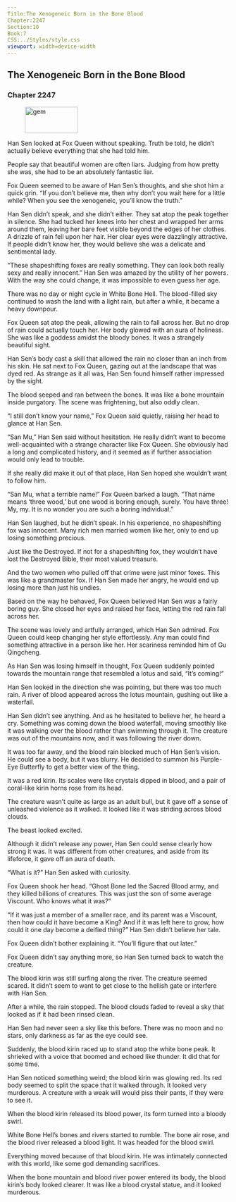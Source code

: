 ```yaml
---
Title:The Xenogeneic Born in the Bone Blood 
Chapter:2247 
Section:10 
Book:7 
CSS:../Styles/style.css 
viewport: width=device-width
---
```

  
## The Xenogeneic Born in the Bone Blood
### Chapter 2247
  
<figure>
	<img src="../Images/gem.gif" alt="gem" id="gem" width="120" height="60" />
</figure>
  

  
Han Sen looked at Fox Queen without speaking. Truth be told, he didn’t actually believe everything that she had told him.

People say that beautiful women are often liars. Judging from how pretty she was, she had to be an absolutely fantastic liar.

Fox Queen seemed to be aware of Han Sen’s thoughts, and she shot him a quick grin. “If you don’t believe me, then why don’t you wait here for a little while? When you see the xenogeneic, you’ll know the truth.”

Han Sen didn’t speak, and she didn’t either. They sat atop the peak together in silence. She had tucked her knees into her chest and wrapped her arms around them, leaving her bare feet visible beyond the edges of her clothes. A drizzle of rain fell upon her hair. Her clear eyes were dazzlingly attractive. If people didn’t know her, they would believe she was a delicate and sentimental lady.

“These shapeshifting foxes are really something. They can look both really sexy and really innocent.” Han Sen was amazed by the utility of her powers. With the way she could change, it was impossible to even guess her age.

There was no day or night cycle in White Bone Hell. The blood-filled sky continued to wash the land with a light rain, but after a while, it became a heavy downpour.

Fox Queen sat atop the peak, allowing the rain to fall across her. But no drop of rain could actually touch her. Her body glowed with an aura of holiness. She was like a goddess amidst the bloody bones. It was a strangely beautiful sight.

Han Sen’s body cast a skill that allowed the rain no closer than an inch from his skin. He sat next to Fox Queen, gazing out at the landscape that was dyed red. As strange as it all was, Han Sen found himself rather impressed by the sight.

The blood seeped and ran between the bones. It was like a bone mountain inside purgatory. The scene was frightening, but also oddly clean.

“I still don’t know your name,” Fox Queen said quietly, raising her head to glance at Han Sen.

“San Mu,” Han Sen said without hesitation. He really didn’t want to become well-acquainted with a strange character like Fox Queen. She obviously had a long and complicated history, and it seemed as if further association would only lead to trouble.

If she really did make it out of that place, Han Sen hoped she wouldn’t want to follow him.

“San Mu, what a terrible name!” Fox Queen barked a laugh. “That name means ‘three wood,’ but one wood is boring enough, surely. You have three! My, my. It is no wonder you are such a boring individual.”

Han Sen laughed, but he didn’t speak. In his experience, no shapeshifting fox was innocent. Many rich men married women like her, only to end up losing something precious.

Just like the Destroyed. If not for a shapeshifting fox, they wouldn’t have lost the Destroyed Bible, their most valued treasure.

And the two women who pulled off that crime were just minor foxes. This was like a grandmaster fox. If Han Sen made her angry, he would end up losing more than just his undies.

Based on the way he behaved, Fox Queen believed Han Sen was a fairly boring guy. She closed her eyes and raised her face, letting the red rain fall across her.

The scene was lovely and artfully arranged, which Han Sen admired. Fox Queen could keep changing her style effortlessly. Any man could find something attractive in a person like her. Her scariness reminded him of Gu Qingcheng.

As Han Sen was losing himself in thought, Fox Queen suddenly pointed towards the mountain range that resembled a lotus and said, “It’s coming!”

Han Sen looked in the direction she was pointing, but there was too much rain. A river of blood appeared across the lotus mountain, gushing out like a waterfall.

Han Sen didn’t see anything. And as he hesitated to believe her, he heard a cry. Something was coming down the blood waterfall, moving smoothly like it was walking over the blood rather than swimming through it. The creature was out of the mountains now, and it was following the river down.

It was too far away, and the blood rain blocked much of Han Sen’s vision. He could see a body, but it was blurry. He decided to summon his Purple-Eye Butterfly to get a better view of the thing.

It was a red kirin. Its scales were like crystals dipped in blood, and a pair of coral-like kirin horns rose from its head.

The creature wasn’t quite as large as an adult bull, but it gave off a sense of unleashed violence as it walked. It looked like it was striding across blood clouds.

The beast looked excited.

Although it didn’t release any power, Han Sen could sense clearly how strong it was. It was different from other creatures, and aside from its lifeforce, it gave off an aura of death.

“What is it?” Han Sen asked with curiosity.

Fox Queen shook her head. “Ghost Bone led the Sacred Blood army, and they killed billions of creatures. This was just the son of some average Viscount. Who knows what it was?”

“If it was just a member of a smaller race, and its parent was a Viscount, then how could it have become a King? And if it was left here to grow, how could it one day become a deified thing?” Han Sen didn’t believe her tale.

Fox Queen didn’t bother explaining it. “You’ll figure that out later.”

Fox Queen didn’t say anything more, so Han Sen turned back to watch the creature.

The blood kirin was still surfing along the river. The creature seemed scared. It didn’t seem to want to get close to the hellish gate or interfere with Han Sen.

After a while, the rain stopped. The blood clouds faded to reveal a sky that looked as if it had been rinsed clean.

Han Sen had never seen a sky like this before. There was no moon and no stars, only darkness as far as the eye could see.

Suddenly, the blood kirin raced up to stand atop the white bone peak. It shrieked with a voice that boomed and echoed like thunder. It did that for some time.

Han Sen noticed something weird; the blood kirin was glowing red. Its red body seemed to split the space that it walked through. It looked very murderous. A creature with a weak will would piss their pants, if they were to see it.

When the blood kirin released its blood power, its form turned into a bloody swirl.

White Bone Hell’s bones and rivers started to rumble. The bone air rose, and the blood river released a blood light. It was headed for the blood swirl.

Everything moved because of that blood kirin. He was intimately connected with this world, like some god demanding sacrifices.

When the bone mountain and blood river power entered its body, the blood kirin’s body looked clearer. It was like a blood crystal statue, and it looked murderous.